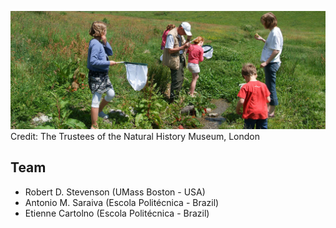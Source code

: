 ![GitHub Logo](citizen-science.jpg)
Credit: The Trustees of the Natural History Museum, London


## Team

- Robert D. Stevenson (UMass Boston - USA)
- Antonio M. Saraiva (Escola Politécnica - Brazil)
- Etienne Cartolno (Escola Politécnica - Brazil)